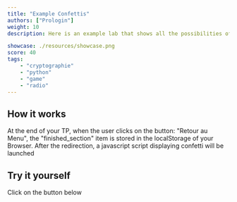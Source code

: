 ```yaml
---
title: "Example Confettis"
authors: ["Prologin"]
weight: 10
description: Here is an example lab that shows all the possibilities offered by the theme.

showcase: ./resources/showcase.png
score: 40
tags: 
    - "cryptographie"
    - "python"
    - "game"
    - "radio"
---
```


## How it works

At the end of your TP, when the user clicks on the button: "Retour au Menu", the "finished_section" item is stored in the localStorage of your Browser. After the redirection, a javascript script displaying confetti will be launched

## Try it yourself

Click on the button below